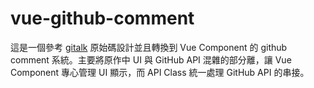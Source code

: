 # vue-github-comment

這是一個參考 [gitalk](https://github.com/gitalk/gitalk) 原始碼設計並且轉換到 Vue Component 的 github comment 系統。主要將原作中 UI 與 GitHub API 混雜的部分離，讓 Vue Component 專心管理 UI 顯示，而 API Class 統一處理 GitHub API 的串接。
